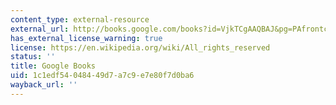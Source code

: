 ```yaml
---
content_type: external-resource
external_url: http://books.google.com/books?id=VjkTCgAAQBAJ&pg=PAfrontcover
has_external_license_warning: true
license: https://en.wikipedia.org/wiki/All_rights_reserved
status: ''
title: Google Books
uid: 1c1edf54-0484-49d7-a7c9-e7e80f7d0ba6
wayback_url: ''
---
```

